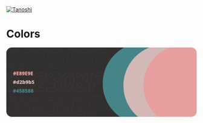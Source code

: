 <p>
  <a href="https://marketplace.visualstudio.com/items?itemName=RohanSanjeev.tanoshi" target="_blank">
    <img align="center" src="https://user-images.githubusercontent.com/47408756/132023282-058f4f77-6ecd-4ac7-8c93-b619b4ecfb89.png" alt="Tanoshi" />
  </a>
</p>

# Colors
![](images/colors.png)
